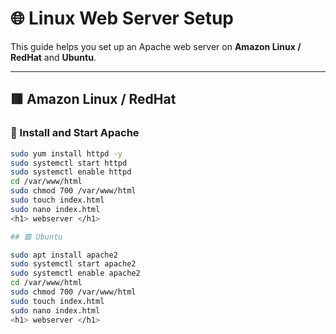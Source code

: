 # 🌐 Linux Web Server Setup

This guide helps you set up an Apache web server on **Amazon Linux / RedHat** and **Ubuntu**.

---

## 🟥 Amazon Linux / RedHat

### 🔧 Install and Start Apache

```bash
sudo yum install httpd -y  
sudo systemctl start httpd  
sudo systemctl enable httpd 
cd /var/www/html  
sudo chmod 700 /var/www/html  
sudo touch index.html 
sudo nano index.html
<h1> webserver </h1>

## 🟥 Ubuntu

sudo apt install apache2  
sudo systemctl start apache2  
sudo systemctl enable apache2  
cd /var/www/html  
sudo chmod 700 /var/www/html  
sudo touch index.html  
sudo nano index.html
<h1> webserver </h1>
